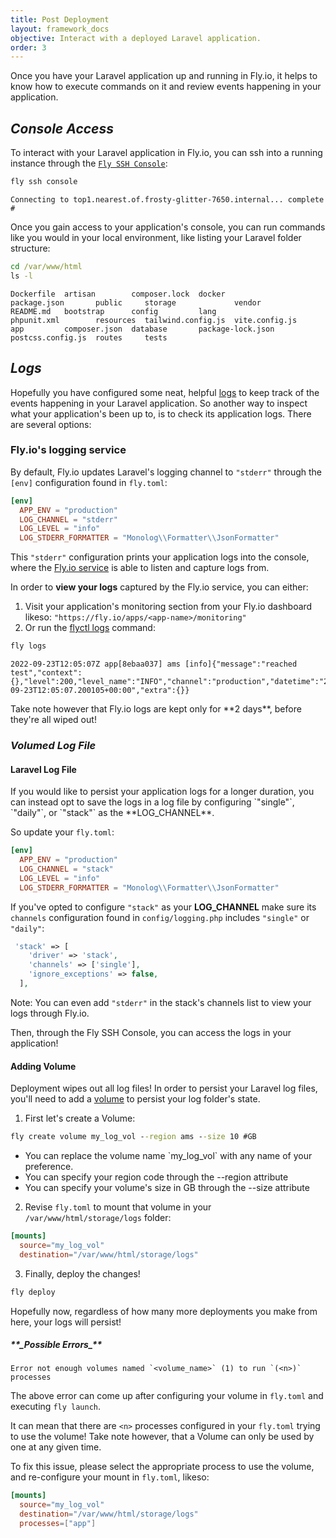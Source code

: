 ```yaml
---
title: Post Deployment
layout: framework_docs
objective: Interact with a deployed Laravel application.
order: 3
---
```


Once you have your Laravel application up and running in Fly.io, it helps to know how to execute commands on it and review events happening in your application.

## _Console Access_
To interact with your Laravel application in Fly.io, you can ssh into a running instance through the [`Fly SSH Console`](/docs/flyctl/ssh-console/):
```cmd
fly ssh console
```
```output
Connecting to top1.nearest.of.frosty-glitter-7650.internal... complete
# 
```
Once you gain access to your application's console, you can run commands like you would in your local environment, like listing your Laravel folder structure:

```cmd
cd /var/www/html
ls -l
```
```output
Dockerfile  artisan        composer.lock  docker             package.json       public     storage             vendor
README.md   bootstrap      config         lang               phpunit.xml        resources  tailwind.config.js  vite.config.js
app         composer.json  database       package-lock.json  postcss.config.js  routes     tests
```
<p></p>

## _Logs_

Hopefully you have configured some neat, helpful [logs](https://laravel.com/docs/9.x/logging) to keep track of the events happening in your Laravel application. 
So another way to inspect what your application's been up to, is to check its application logs. There are several options:

### Fly.io's logging service

By default, Fly.io updates Laravel's logging channel to `"stderr"` through the `[env]` configuration found in `fly.toml`:

```toml
[env]
  APP_ENV = "production"
  LOG_CHANNEL = "stderr"
  LOG_LEVEL = "info"
  LOG_STDERR_FORMATTER = "Monolog\\Formatter\\JsonFormatter"
```
This `"stderr"` configuration prints your application logs into the console, where the [Fly.io service](/docs/getting-started/working-with-fly-apps/#viewing-logs) is able to listen and capture logs from. 

In order to **view your logs** captured by the Fly.io service, you can either:

1. Visit your application's monitoring section from your Fly.io dashboard likeso: `"https://fly.io/apps/<app-name>/monitoring"`
2. Or run the [flyctl logs](/docs/flyctl/logs/) command:

```cmd
fly logs
```
```output
2022-09-23T12:05:07Z app[8ebaa037] ams [info]{"message":"reached test","context":{},"level":200,"level_name":"INFO","channel":"production","datetime":"2022-09-23T12:05:07.200105+00:00","extra":{}}
```

<div class="callout">
Take note however that Fly.io logs are kept only for **2 days**, before they're all wiped out! 
</div>

### _Volumed Log File_

<h4>Laravel Log File</h4>
If you would like to persist your application logs for a longer duration, you can instead opt to save the logs in a log file by configuring `"single"`, `"daily"`, or `"stack"` as the **LOG_CHANNEL**. 

So update your `fly.toml`:
```toml
[env]
  APP_ENV = "production"
  LOG_CHANNEL = "stack"
  LOG_LEVEL = "info"
  LOG_STDERR_FORMATTER = "Monolog\\Formatter\\JsonFormatter"
```
If you've opted to configure `"stack"` as your **LOG_CHANNEL** make sure its `channels` configuration found in `config/logging.php` includes `"single"` or `"daily"`: 
```php
 'stack' => [
    'driver' => 'stack',
    'channels' => ['single'],
    'ignore_exceptions' => false,
  ],
```

Note: You can even add `"stderr"` in the stack's channels list to view your logs through Fly.io.

<aside class="callout">
  Then, through the Fly SSH Console, you can access the logs in your application!
</aside>

<h4>Adding Volume</h4>

Deployment wipes out all log files! In order to persist your Laravel log files, you'll need to add a [volume](/docs/reference/volumes/) to persist your log folder's state.


1) First let's create a Volume:

```cmd
fly create volume my_log_vol --region ams --size 10 #GB
```
<ul>
<li>You can replace the volume name `my_log_vol` with any name of your preference.</li>
<li>You can specify your region code through the --region attribute</li>
<li>You can specify your volume's size in GB through the --size attribute</li>
</ul>

<p></p>


2) Revise `fly.toml` to mount that volume in your `/var/www/html/storage/logs` folder:

```toml
[mounts]
  source="my_log_vol"
  destination="/var/www/html/storage/logs"
```

3) Finally, deploy the changes!
```cmd
fly deploy
```

<aside class="callout">
  Hopefully now, regardless of how many more deployments you make from here, your logs will persist!
</aside>

<h5>**_Possible Errors_**</h5>

```output
Error not enough volumes named `<volume_name>` (1) to run `(<n>)` processes
```

The above error can come up after configuring your volume in `fly.toml` and executing `fly launch`. 

It can mean that there are `<n>` processes configured in your `fly.toml` trying to use the volume!
Take note however, that a Volume can only be used by one at any given time. 

To fix this issue, please select the appropriate process to use the volume, and re-configure your mount in `fly.toml`, likeso:

```toml
[mounts]
  source="my_log_vol"
  destination="/var/www/html/storage/logs"
  processes=["app"]
```





